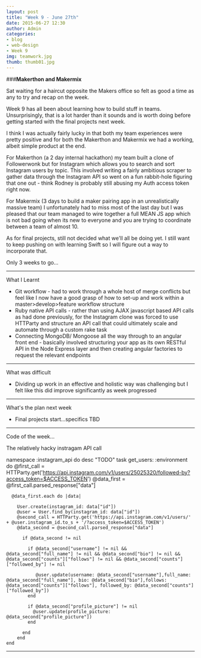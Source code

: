 ```yaml
---
layout: post
title: "Week 9 - June 27th"
date: 2015-06-27 12:30
author: Admin
categories:
- blog
- web-design
- Week 9
img: teamwork.jpg
thumb: thumb01.jpg
---
```


###<b>Makerthon and Makermix</b>

Sat waiting for a haircut opposite the Makers office so felt as good a time as any to try and recap on the week.

Week 9 has all been about learning how to build stuff in teams.
Unsurprisingly, that is a lot harder than it sounds and is worth doing before getting started with the final projects next week.

I think I was actually fairly lucky in that both my team experiences were pretty positive and for both the Makerthon and Makermix we had a working, albeit simple product at the end.

For Makerthon (a 2 day internal hackathon) my team built a clone of Followerwonk but for Instagram which allows you to search and sort Instagram users by topic.  This involved writing a fairly ambitious scraper to gather data through the Instagram API so went on a fun rabbit-hole figuring that one out - think Rodney is probably still abusing my Auth access token right now.

For Makermix (3 days to build a maker pairing app in an unrealistically massive team) I unfortunately had to miss most of the last day but I was pleased that our team managed to wire together a full MEAN JS app which is not bad going when its new to everyone and you are trying to coordinate between a team of almost 10.

As for final projects, still not decided what we'll all be doing yet. I still want to keep pushing on with learning Swift so I will figure out a way to incorporate that.

Only 3 weeks to go...

****

What I Learnt

* Git workflow - had to work through a whole host of merge conflicts but feel like I now have a good grasp of how to set-up and work within a master>develop>feature workflow structure
* Ruby native API calls - rather than using AJAX javascript based API calls as had done previously, for the Instagram clone was forced to use HTTParty and structure an API call that could ultimately scale and automate through a custom rake task
* Connecting MongoDB/ Mongoose all the way through to an angular front end - basically involved structuring your app as its own RESTful API in the Node Express layer and then creating angular factories to request the relevant endpoints

****

What was difficult

* Dividing up work in an effective and holistic way was challenging but I felt like this did improve significantly as week progressed

****

What's the plan next week

* Final projects start...specifics TBD

****

Code of the week...

The relatively hacky instragam API call

  namespace :instagram_api do
    desc "TODO"
    task get_users: :environment do
       @first_call = HTTParty.get('https://api.instagram.com/v1/users/25025320/followed-by?access_token=$ACCESS_TOKEN')
      @data_first = @first_call.parsed_response["data"]

      @data_first.each do |data|

        User.create(instagram_id: data["id"])
        @user = User.find_by(instagram_id: data["id"])
        @second_call = HTTParty.get('https://api.instagram.com/v1/users/' + @user.instagram_id.to_s + '/?access_token=$ACCESS_TOKEN')
        @data_second = @second_call.parsed_response["data"]

          if @data_second != nil

            if @data_second["username"] != nil && @data_second["full_name"] != nil && @data_second["bio"] != nil && @data_second["counts"]["follows"] != nil && @data_second["counts"]["followed_by"] != nil

               @user.update(username: @data_second["username"],full_name: @data_second["full_name"], bio: @data_second["bio"],follows: @data_second["counts"]["follows"], followed_by: @data_second["counts"]["followed_by"])
            end

            if @data_second["profile_picture"] != nil
              @user.update(profile_picture: @data_second["profile_picture"])
            end

          end
        end
    end

****
<!--more-->


[hampden]: https://github.com/jekyll/jekyll
